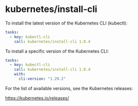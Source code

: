 # kubernetes/install-cli

To install the latest version of the Kubernetes CLI (kubectl):

```yaml
tasks:
  - key: kubectl-cli
    call: kubernetes/install-cli 1.0.4
```

To install a specific version of the Kubernetes CLI:

```yaml
tasks:
  - key: kubectl-cli
    call: kubernetes/install-cli 1.0.4
    with:
      cli-version: "1.29.2"
```

For the list of available versions, see the Kubernetes releases:

https://kubernetes.io/releases/
